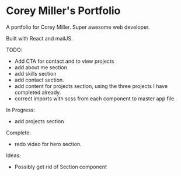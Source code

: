 # Corey Miller's Portfolio
A portfolio for Corey Miller.
Super awesome web developer.

Built with React and mailJS.

TODO: 
- Add CTA for contact and to view projects
- add about me section
- add skills section
- add contact section.
- add content for projects section, using the three projects I have completed already.
- correct imports with scss from each component to master app file.

In Progress: 
- add projects section

Complete: 
- redo video for hero section.


Ideas: 
- Possibly get rid of Section component
